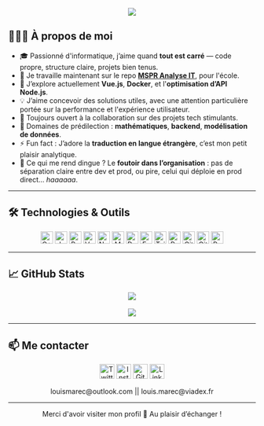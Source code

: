 
<p align="center">
  <img src="https://capsule-render.vercel.app/api?type=waving&color=0:3b82f6,100:9333ea&height=180&section=header&fontSize=40&fontAlign=center&fontColor=ffffff" />
</p>

## 👨🏻‍💻 À propos de moi

- 🎓 Passionné d'informatique, j’aime quand **tout est carré** — code propre, structure claire, projets bien tenus.
- 🔭 Je travaille maintenant sur le repo [**MSPR Analyse IT**]([https://github.com/Toast-bzr/MSPR-Analyse-it](https://github.com/Toastaspiring/MSPR-ANALIZE-IT)), pour l'école.
- 🌱 J’explore actuellement **Vue.js**, **Docker**, et l'**optimisation d’API Node.js**.
- 💡 J’aime concevoir des solutions utiles, avec une attention particulière portée sur la performance et l'expérience utilisateur.
- 🤝 Toujours ouvert à la collaboration sur des projets tech stimulants.
- 🧠 Domaines de prédilection : **mathématiques**, **backend**, **modélisation de données**.
- ⚡ Fun fact : J’adore la **traduction en langue étrangère**, c’est mon petit plaisir analytique.
- 😤 Ce qui me rend dingue ? Le **foutoir dans l’organisation** : pas de séparation claire entre dev et prod, ou pire, celui qui déploie en prod direct… *haaaaaa*.

---

## 🛠️ Technologies & Outils
<p align="center">
    <img alt="C++" src="https://img.shields.io/badge/C%2B%2B-00599C?style=for-the-badge&logo=c%2B%2B&logoColor=white" height="25px"/>
    <img alt="JavaScript" src="https://img.shields.io/badge/JavaScript-323330?style=for-the-badge&logo=javascript&logoColor=F7DF1E" height="25px"/>
    <img alt="React" src="https://img.shields.io/badge/React-20232A?style=for-the-badge&logo=react&logoColor=61DAFB" height="25px"/>
    <img alt="Vue.js" src="https://img.shields.io/badge/Vue.js-35495E?style=for-the-badge&logo=vue.js&logoColor=4FC08D" height="25px"/>
    <img alt="Node.js" src="https://img.shields.io/badge/Node.js-43853D?style=for-the-badge&logo=node-dot-js&logoColor=white" height="25px"/>
    <img alt="MongoDB" src="https://img.shields.io/badge/MongoDB-13aa52?style=for-the-badge&logo=mongodb&logoColor=white" height="25px"/>
    <img alt="Docker" src="https://img.shields.io/badge/Docker-2496ED?style=for-the-badge&logo=docker&logoColor=white" height="25px"/>
    <img alt="Express.js" src="https://img.shields.io/badge/Express.js-404d59?style=for-the-badge&logo=express&logoColor=white" height="25px"/>
    <img alt="TailwindCSS" src="https://img.shields.io/badge/Tailwind_CSS-38B2AC?style=for-the-badge&logo=tailwind-css&logoColor=white" height="25px"/>
    <img alt="Python" src="https://img.shields.io/badge/Python-14354C?style=for-the-badge&logo=python&logoColor=white" height="25px"/>
    <img alt="Git" src="https://img.shields.io/badge/Git-F05032?style=for-the-badge&logo=git&logoColor=white" height="25px"/>
    <img alt="GitHub Actions" src="https://img.shields.io/badge/GitHub_Actions-2088FF?style=for-the-badge&logo=github-actions&logoColor=white" height="25px"/>
    <img alt="Postman" src="https://img.shields.io/badge/Postman-FF6C37?style=for-the-badge&logo=postman&logoColor=white" height="25px"/>
  </p>

---

## 📈 GitHub Stats

<p align="center">
  <img src="https://github-readme-stats.anuraghazra1.vercel.app/api?username=Toastaspiring&show_icons=true&theme=tokyonight" />
  <br /><br />
  <img src="https://github-readme-stats.vercel.app/api/top-langs/?username=Toastaspiring&layout=compact&theme=tokyonight" />
</p>


---

## 📫 Me contacter

<p align="center">
  <a href="https://x.com/WowAToast" target="_blank"><img alt="Twitter" src="https://img.shields.io/badge/X-1DA1F2?style=for-the-badge&logo=x&logoColor=white" height="30px"/></a>
  <a href="https://www.instagram.com/louismarec1/" target="_blank"><img alt="Instagram" src="https://img.shields.io/badge/Instagram-E4405F?style=for-the-badge&logo=instagram&logoColor=white" height="30px"/></a>
  <a href="https://github.com/Toastaspiring" target="_blank"><img alt="GitHub" src="https://img.shields.io/badge/GitHub-181717?style=for-the-badge&logo=github&logoColor=white" height="30px"/></a>
  <a href="https://www.linkedin.com/in/marec-louis/" target="_blank"><img alt="LinkedIn" src="https://img.shields.io/badge/LinkedIn-0077B5?style=for-the-badge&logo=linkedin&logoColor=white" height="30px"/></a>
</p>

<p align="center">
  louismarec@outlook.com || louis.marec@viadex.fr
</p>

---

<p align="center">Merci d'avoir visiter mon profil 👋 Au plaisir d’échanger !</p>
